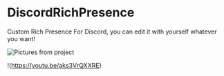 # DiscordRichPresence
Custom Rich Presence For Discord, you can edit it with yourself whatever you want!

![Pictures from project](https://media.discordapp.net/attachments/834757445867143179/835143467805704222/unknown.png)

!(https://youtu.be/aks3VrQXXRE)
